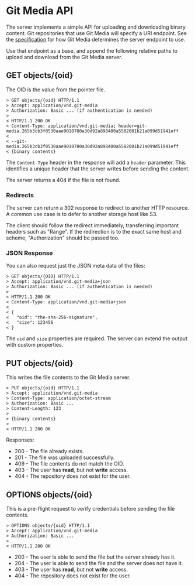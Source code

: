 # Git Media API

The server implements a simple API for uploading and downloading binary content.
Git repositories that use Git Media will specify a URI endpoint.  See the
[specification](spec.md) for how Git Media determines the server endpoint to use.

Use that endpoint as a base, and append the following relative paths to upload
and download from the Git Media server.

## GET objects/{oid}

The OID is the value from the pointer file.

```
> GET objects/{oid} HTTP/1.1
> Accept: application/vnd.git-media
> Authorization: Basic ... (if authentication is needed)
>
< HTTP/1.1 200 OK
< Content-Type: application/vnd.git-media; header=git-media.265b3cb3f0530aae9010780a30d92a898400a5582081b21a099d51941eff
<
< --git-media.265b3cb3f0530aae9010780a30d92a898400a5582081b21a099d51941eff
< {binary contents}
```

The `Content-Type` header in the response will add a `header` parameter.  This
identifies a unique header that the server writes before sending the content.

The server returns a 404 if the file is not found.

### Redirects

The server can return a 302 response to redirect to another HTTP resource.  A
common use case is to defer to another storage host like S3.

The client should follow the redirect immediately, transferring important
headers such as "Range".  If the redirection is to the exact same host and
scheme, "Authorization" should be passed too.

### JSON Response

You can also request just the JSON meta data of the files:

```
> GET objects/{OID} HTTP/1.1
> Accept: application/vnd.git-media+json
> Authorization: Basic ... (if authentication is needed)
>
< HTTP/1.1 200 OK
< Content-Type: application/vnd.git-media+json
<
< {
<   "oid": "the-sha-256-signature",
<   "size": 123456
< }
```

The `oid` and `size` properties are required.  The server can extend the output
with custom properties.

## PUT objects/{oid}

This writes the file contents to the Git Media server.

```
> PUT objects/{oid} HTTP/1.1
> Accept: application/vnd.git-media
> Content-Type: application/octet-stream
> Authorization: Basic ...
> Content-Length: 123
>
> {binary contents}
>
< HTTP/1.1 200 OK
```

Responses:

* 200 - The file already exists.
* 201 - The file was uploaded successfully.
* 409 - The file contents do not match the OID.
* 403 - The user has **read**, but not **write** access.
* 404 - The repository does not exist for the user.

## OPTIONS objects/{oid}

This is a pre-flight request to verify credentials before sending the file
contents.

```
> OPTIONS objects/{oid} HTTP/1.1
> Accept: application/vnd.git-media
> Authorization: Basic ...
>
< HTTP/1.1 200 OK
```

* 200 - The user is able to send the file but the server already has it.
* 204 - The user is able to send the file and the server does not have it.
* 403 - The user has **read**, but not **write** access.
* 404 - The repository does not exist for the user.
